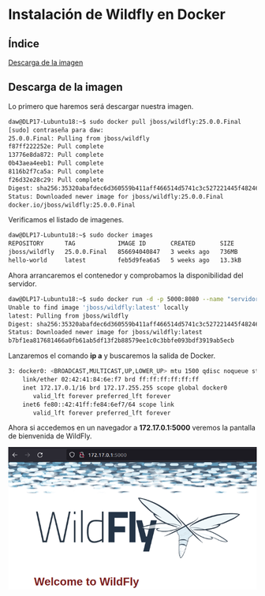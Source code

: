 # **Instalación de Wildfly en Docker**

## **Índice**
[Descarga de la imagen](#id1)

## **Descarga de la imagen**<a name = "id1"></a>
Lo primero que haremos será descargar nuestra imagen.

```bash
daw@DLP17-Lubuntu18:~$ sudo docker pull jboss/wildfly:25.0.0.Final
[sudo] contraseña para daw: 
25.0.0.Final: Pulling from jboss/wildfly
f87ff222252e: Pull complete 
13776e8da872: Pull complete 
0b43aea4eeb1: Pull complete 
8116b2f7ca5a: Pull complete 
f26d32e28c29: Pull complete 
Digest: sha256:35320abafdec6d360559b411aff466514d5741c3c527221445f48246350fdfe5
Status: Downloaded newer image for jboss/wildfly:25.0.0.Final
docker.io/jboss/wildfly:25.0.0.Final
```

Verificamos el listado de imagenes.

```bash
daw@DLP17-Lubuntu18:~$ sudo docker images
REPOSITORY      TAG            IMAGE ID       CREATED       SIZE
jboss/wildfly   25.0.0.Final   856694040847   3 weeks ago   736MB
hello-world     latest         feb5d9fea6a5   5 weeks ago   13.3kB
```

Ahora arrancaremos el contenedor y comprobamos la disponibilidad del servidor.

```bash
daw@DLP17-Lubuntu18:~$ sudo docker run -d -p 5000:8080 --name "servidor-desa" jboss/wildfly
Unable to find image 'jboss/wildfly:latest' locally
latest: Pulling from jboss/wildfly
Digest: sha256:35320abafdec6d360559b411aff466514d5741c3c527221445f48246350fdfe5
Status: Downloaded newer image for jboss/wildfly:latest
b7bf1ea817681466a0fb61ab5df13f2b88579ee1c0c3bbfe093bdf3919ab5ecb
```

Lanzaremos el comando **ip a** y buscaremos la salida de Docker.

```bash
3: docker0: <BROADCAST,MULTICAST,UP,LOWER_UP> mtu 1500 qdisc noqueue state UP group default 
    link/ether 02:42:41:84:6e:f7 brd ff:ff:ff:ff:ff:ff
    inet 172.17.0.1/16 brd 172.17.255.255 scope global docker0
       valid_lft forever preferred_lft forever
    inet6 fe80::42:41ff:fe84:6ef7/64 scope link 
       valid_lft forever preferred_lft forever
```

Ahora si accedemos en un navegador a **172.17.0.1:5000** veremos la pantalla de bienvenida de WildFly.

![WildFly inicio](img/dockerWildfly/5.png)